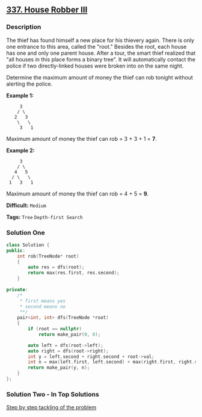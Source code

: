 ## [337. House Robber III](https://leetcode.com/problems/house-robber-iii/description/)

### Description

The thief has found himself a new place for his thievery again. There is only one entrance to this area, called the "root." Besides the root, each house has one and only one parent house. After a tour, the smart thief realized that "all houses in this place forms a binary tree". It will automatically contact the police if two directly-linked houses were broken into on the same night.

Determine the maximum amount of money the thief can rob tonight without alerting the police.

**Example 1:**

```
     3
    / \
   2   3
    \   \ 
     3   1
```

Maximum amount of money the thief can rob = 3 + 3 + 1 = **7**.

**Example 2:**

```
     3
    / \
   4   5
  / \   \ 
 1   3   1
```

Maximum amount of money the thief can rob = 4 + 5 = **9**.



**Difficult:** `Medium`

**Tags:** `Tree` `Depth-first Search`



### Solution One

```c++
class Solution {
public:
    int rob(TreeNode* root)
    {
        auto res = dfs(root);
        return max(res.first, res.second);
    }
    
private:
    /*
     * first means yes
     * second means no
     **/
    pair<int, int> dfs(TreeNode *root)
    {
        if (root == nullptr)
            return make_pair(0, 0);

        auto left = dfs(root->left);
        auto right = dfs(root->right);
        int y = left.second + right.second + root->val;
        int n = max(left.first, left.second) + max(right.first, right.second);
        return make_pair(y, n);
    }
};
```



### Solution Two - In Top Solutions

[Step by step tackling of the problem](https://discuss.leetcode.com/topic/39834/step-by-step-tackling-of-the-problem)

